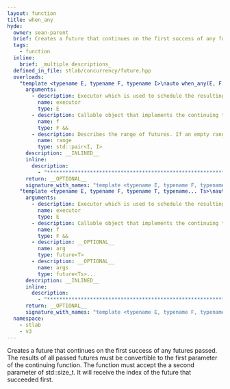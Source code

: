 ```yaml
---
layout: function
title: when_any
hyde:
  owner: sean-parent
  brief: Creates a future that continues on the first success of any futures passed
  tags:
    - function
  inline:
    brief: _multiple descriptions_
  defined_in_file: stlab/concurrency/future.hpp
  overloads:
    "template <typename E, typename F, typename I>\nauto when_any(E, F &&, std::pair<I, I>)":
      arguments:
        - description: Executor which is used to schedule the resulting task
          name: executor
          type: E
        - description: Callable object that implements the continuing task
          name: f
          type: F &&
        - description: Describes the range of futures. If an empty range is provided then an stlab::future_exception with code stlab::future_errc::broken_promise is thrown.
          name: range
          type: std::pair<I, I>
      description: __INLINED__
      inline:
        description:
          - "***********************************************************************************************"
      return: __OPTIONAL__
      signature_with_names: "template <typename E, typename F, typename I>\nauto when_any(E executor, F && f, std::pair<I, I> range)"
    "template <typename E, typename F, typename T, typename... Ts>\nauto when_any(E, F &&, future<T>, future<Ts>...)":
      arguments:
        - description: Executor which is used to schedule the resulting task
          name: executor
          type: E
        - description: Callable object that implements the continuing task
          name: f
          type: F &&
        - description: __OPTIONAL__
          name: arg
          type: future<T>
        - description: __OPTIONAL__
          name: args
          type: future<Ts>...
      description: __INLINED__
      inline:
        description:
          - "***********************************************************************************************"
      return: __OPTIONAL__
      signature_with_names: "template <typename E, typename F, typename T, typename... Ts>\nauto when_any(E executor, F && f, future<T> arg, future<Ts>... args)"
  namespace:
    - stlab
    - v3
---
```

Creates a future that continues on the first success of any futures passed. The results of all passed futures must be convertible to the first parameter of the continuing function. The function must accept the a second parameter of std::size_t. It will receive the index of the future that succeeded first.

